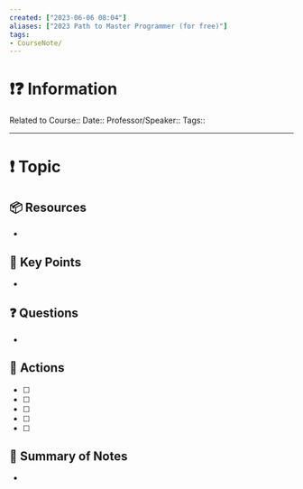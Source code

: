 ```yaml
---
created: ["2023-06-06 08:04"]
aliases: ["2023 Path to Master Programmer (for free)"]
tags:
- CourseNote/
---
```


# ❗❓ Information
Related to Course::
Date::
Professor/Speaker::
Tags::

---
# ❗ Topic

 
## 📦 Resources
- 
## 🔑 Key Points
- 
## ❓ Questions
- 
## 🎯 Actions
- [ ] 
- [ ] 
- [ ] 
- [ ] 
- [ ] 
## 📃 Summary of Notes
- 